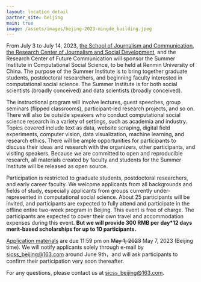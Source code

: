 ```yaml
---
layout: location_detail
partner_site: beijing
main: true
image: /assets/images/bejing-2023-mingde_building.jpeg
---
```


From July 3 to July 14, 2023, [the School of Journalism and Communication](http://jcr.ruc.edu.cn/English/index.htm), [the Research Center of Journalism and Social Development](http://xwjd.ruc.edu.cn/en/index.htm), and the Research Center of Future Communication will sponsor the Summer Institute in Computational Social Science, to be held at Renmin University of China. The purpose of the Summer Institute is to bring together graduate students, postdoctoral researchers, and beginning faculty interested in computational social science. The Summer Institute is for both social scientists (broadly conceived) and data scientists (broadly conceived).

The instructional program will involve lectures, guest speeches, group seminars (flipped classrooms), participant-led research projects, and so on. There will also be outside speakers who conduct computational social science research in a variety of settings, such as academia and industry. Topics covered include text as data, website scraping, digital field experiments, computer vision, data visualization, machine learning, and research ethics. There will be ample opportunities for participants to discuss their ideas and research with the organizers, other participants, and visiting speakers. Because we are committed to open and reproducible research, all materials created by faculty and students for the Summer Institute will be released as open source.

Participation is restricted to graduate students, postdoctoral researchers, and early career faculty. We welcome applicants from all backgrounds and fields of study, especially applicants from groups currently under-represented in computational social science. About 25 participants will be invited, and participants are expected to fully attend and participate in the offline entire two-week program in Beijing. This event is free of charge. The participants are expected to cover their own travel and accommodation expenses during this event. **But we will provide 300 RMB per day*12 days merit-based scholarships for up to 10 participants.**

[Application materials](https://compsocialscience.github.io/summer-institute/2023/beijing/apply) are due 11:59 pm on ~~May 1, 2023~~ May 7, 2023 (Beijing time). We will notify applicants solely through e-mail by sicss_beijing@163.com around June 9th，and will ask participants to confirm their participation very soon thereafter.

For any questions, please contact us at sicss_beijing@163.com.
